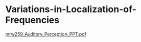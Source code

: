 # Variations-in-Localization-of-Frequencies

[mrw259_Auditory_Perception_PPT.pdf](https://github.com/matt-rw/Variations-in-Localization-of-Frequencies/files/13061852/mrw259_Auditory_Perception_PPT.pdf)
